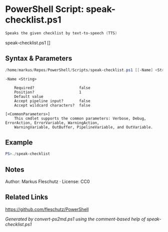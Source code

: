# PowerShell Script: speak-checklist.ps1
```powershell
Speaks the given checklist by text-to-speech (TTS)
```

speak-checklist.ps1 [<name>]

## Syntax & Parameters
```powershell
/home/markus/Repos/PowerShell/Scripts/speak-checklist.ps1 [[-Name] <String>] [<CommonParameters>]
```

```
-Name <String>
    
    Required?                    false
    Position?                    1
    Default value                
    Accept pipeline input?       false
    Accept wildcard characters?  false
```

```
[<CommonParameters>]
    This cmdlet supports the common parameters: Verbose, Debug, ErrorAction, ErrorVariable, WarningAction, 
    WarningVariable, OutBuffer, PipelineVariable, and OutVariable.
```

## Example
```powershell
PS>./speak-checklist
```


## Notes
Author: Markus Fleschutz · License: CC0

## Related Links
https://github.com/fleschutz/PowerShell

*Generated by convert-ps2md.ps1 using the comment-based help of speak-checklist.ps1*

